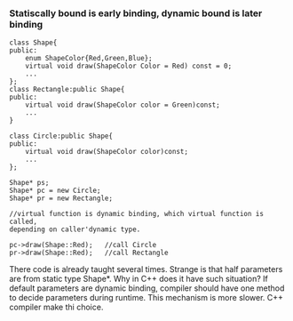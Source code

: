 ### Statiscally bound is early binding, dynamic bound is later binding
```
class Shape{
public:
	enum ShapeColor{Red,Green,Blue};
	virtual void draw(ShapeColor Color = Red) const = 0;
	...
};
class Rectangle:public Shape{
public:
	virtual void draw(ShapeColor color = Green)const;
	...
}

class Circle:public Shape{
public:
	virtual void draw(ShapeColor color)const;
	...
};

Shape* ps;
Shape* pc = new Circle;
Shape* pr = new Rectangle;

//virtual function is dynamic binding, which virtual function is called,
depending on caller'dynamic type.

pc->draw(Shape::Red);	//call Circle
pr->draw(Shape::Red);	//call Rectangle
```
There code is already taught several times. Strange is that half parameters are
from static type Shape*. Why in C++ does it have such situation? If default parameters
are dynamic binding, compiler should have one method to decide parameters during 
runtime. This mechanism is more slower. C++ compiler make thi choice.